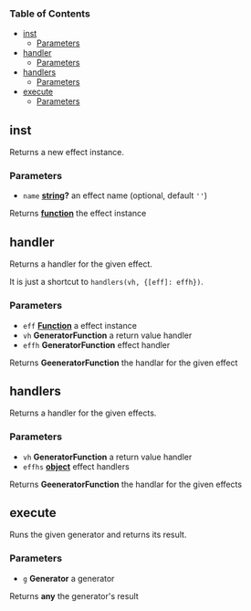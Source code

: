 <!-- Generated by documentation.js. Update this documentation by updating the source code. -->

### Table of Contents

-   [inst][1]
    -   [Parameters][2]
-   [handler][3]
    -   [Parameters][4]
-   [handlers][5]
    -   [Parameters][6]
-   [execute][7]
    -   [Parameters][8]

## inst

Returns a new effect instance.

### Parameters

-   `name` **[string][9]?** an effect name (optional, default `''`)

Returns **[function][10]** the effect instance

## handler

Returns a handler for the given effect.

It is just a shortcut to `handlers(vh, {[eff]: effh})`.

### Parameters

-   `eff` **[Function][10]** a effect instance
-   `vh` **GeneratorFunction** a return value handler
-   `effh` **GeneratorFunction** effect handler

Returns **GeeneratorFunction** the handlar for the given effect

## handlers

Returns a handler for the given effects.

### Parameters

-   `vh` **GeneratorFunction** a return value handler
-   `effhs` **[object][11]** effect handlers

Returns **GeeneratorFunction** the handlar for the given effects

## execute

Runs the given generator and returns its result.

### Parameters

-   `g` **Generator** a generator

Returns **any** the generator's result

[1]: #inst

[2]: #parameters

[3]: #handler

[4]: #parameters-1

[5]: #handlers

[6]: #parameters-2

[7]: #execute

[8]: #parameters-3

[9]: https://developer.mozilla.org/docs/Web/JavaScript/Reference/Global_Objects/String

[10]: https://developer.mozilla.org/docs/Web/JavaScript/Reference/Statements/function

[11]: https://developer.mozilla.org/docs/Web/JavaScript/Reference/Global_Objects/Object
